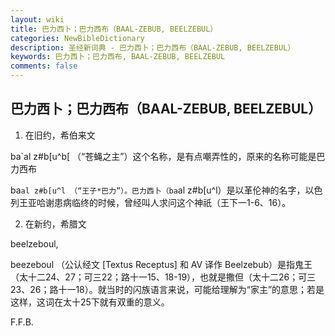 ```yaml
---
layout: wiki
title: 巴力西卜；巴力西布（BAAL-ZEBUB, BEELZEBUL）
categories: NewBibleDictionary
description: 圣经新词典 - 巴力西卜；巴力西布（BAAL-ZEBUB, BEELZEBUL）
keywords: 巴力西卜；巴力西布, BAAL-ZEBUB, BEELZEBUL
comments: false
---
```


## 巴力西卜；巴力西布（BAAL-ZEBUB, BEELZEBUL）

1. 在旧约，希伯来文

ba`al z#b[u^b[ （“苍蝇之主”）这个名称，是有点嘲弄性的，原来的名称可能是巴力西布

ba`al z#b[u^l （“王子*巴力”）。巴力西卜（ba`al z#b[u^l）是以革伦神的名字，以色列王亚哈谢患病临终的时候，曾经叫人求问这个神祇（王下一1-6、16）。

2. 在新约，希腊文

beelzeboul,

beezeboul （公认经文 [Textus Receptus] 和 AV 译作 Beelzebub）是指鬼王（太十二24、27；可三22；路十一15、18-19），也就是撒但（太十二26；可三23、26；路十一18）。就当时的闪族语言来说，可能给理解为“家主”的意思；若是这样，这词在太十25下就有双重的意义。

F.F.B.







